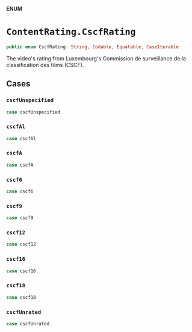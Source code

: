 **ENUM**

# `ContentRating.CscfRating`

```swift
public enum CscfRating: String, Codable, Equatable, CaseIterable
```

The video's rating from Luxembourg's Commission de surveillance de la classification des films (CSCF).

## Cases
### `cscfUnspecified`

```swift
case cscfUnspecified
```

### `cscfAl`

```swift
case cscfAl
```

### `cscfA`

```swift
case cscfA
```

### `cscf6`

```swift
case cscf6
```

### `cscf9`

```swift
case cscf9
```

### `cscf12`

```swift
case cscf12
```

### `cscf16`

```swift
case cscf16
```

### `cscf18`

```swift
case cscf18
```

### `cscfUnrated`

```swift
case cscfUnrated
```
